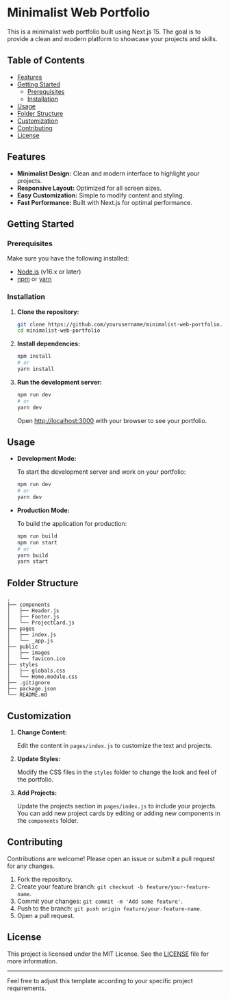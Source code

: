 # Minimalist Web Portfolio

This is a minimalist web portfolio built using Next.js 15. The goal is to provide a clean and modern platform to showcase your projects and skills.

## Table of Contents

- [Features](#features)
- [Getting Started](#getting-started)
  - [Prerequisites](#prerequisites)
  - [Installation](#installation)
- [Usage](#usage)
- [Folder Structure](#folder-structure)
- [Customization](#customization)
- [Contributing](#contributing)
- [License](#license)

## Features

- **Minimalist Design:** Clean and modern interface to highlight your projects.
- **Responsive Layout:** Optimized for all screen sizes.
- **Easy Customization:** Simple to modify content and styling.
- **Fast Performance:** Built with Next.js for optimal performance.

## Getting Started

### Prerequisites

Make sure you have the following installed:

- [Node.js](https://nodejs.org/) (v16.x or later)
- [npm](https://www.npmjs.com/) or [yarn](https://yarnpkg.com/)

### Installation

1. **Clone the repository:**

   ```bash
   git clone https://github.com/yourusername/minimalist-web-portfolio.git
   cd minimalist-web-portfolio
   ```

2. **Install dependencies:**

   ```bash
   npm install
   # or
   yarn install
   ```

3. **Run the development server:**

   ```bash
   npm run dev
   # or
   yarn dev
   ```

   Open [http://localhost:3000](http://localhost:3000) with your browser to see your portfolio.

## Usage

- **Development Mode:**

  To start the development server and work on your portfolio:

  ```bash
  npm run dev
  # or
  yarn dev
  ```

- **Production Mode:**

  To build the application for production:

  ```bash
  npm run build
  npm run start
  # or
  yarn build
  yarn start
  ```

## Folder Structure

```
.
├── components
│   ├── Header.js
│   ├── Footer.js
│   └── ProjectCard.js
├── pages
│   ├── index.js
│   └── _app.js
├── public
│   ├── images
│   └── favicon.ico
├── styles
│   ├── globals.css
│   └── Home.module.css
├── .gitignore
├── package.json
└── README.md
```

## Customization

1. **Change Content:**

   Edit the content in `pages/index.js` to customize the text and projects.

2. **Update Styles:**

   Modify the CSS files in the `styles` folder to change the look and feel of the portfolio.

3. **Add Projects:**

   Update the projects section in `pages/index.js` to include your projects. You can add new project cards by editing or adding new components in the `components` folder.

## Contributing

Contributions are welcome! Please open an issue or submit a pull request for any changes.

1. Fork the repository.
2. Create your feature branch: `git checkout -b feature/your-feature-name`.
3. Commit your changes: `git commit -m 'Add some feature'`.
4. Push to the branch: `git push origin feature/your-feature-name`.
5. Open a pull request.

## License

This project is licensed under the MIT License. See the [LICENSE](LICENSE) file for more information.

---

Feel free to adjust this template according to your specific project requirements.
